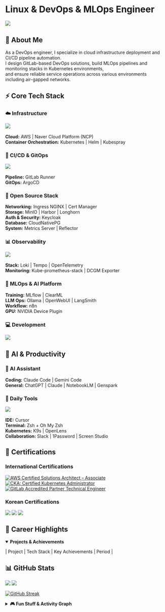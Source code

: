 # Linux & DevOps & MLOps Engineer

![](https://komarev.com/ghpvc/?username=pghoya2956&style=flat-square&color=blue)

## 👋 About Me

As a DevOps engineer, I specialize in cloud infrastructure deployment and CI/CD pipeline automation.  
I design GitLab-based DevOps solutions, build MLOps pipelines and monitoring stacks in Kubernetes environments,  
and ensure reliable service operations across various environments including air-gapped networks.

## ⚡ Core Tech Stack

### ☁️ Infrastructure
<img src="https://skillicons.dev/icons?i=aws,docker,kubernetes,terraform" />

**Cloud:** AWS | Naver Cloud Platform (NCP)  
**Container Orchestration:** Kubernetes | Helm | Kubespray

### 🚀 CI/CD & GitOps
<img src="https://skillicons.dev/icons?i=gitlab" />

**Pipeline:** GitLab Runner  
**GitOps:** ArgoCD

### 🔧 Open Source Stack
**Networking:** Ingress NGINX | Cert Manager  
**Storage:** MinIO | Harbor | Longhorn  
**Auth & Security:** Keycloak  
**Database:** CloudNativePG  
**System:** Metrics Server | Reflector

### 📊 Observability
<img src="https://skillicons.dev/icons?i=prometheus,grafana" />

**Stack:** Loki | Tempo | OpenTelemetry  
**Monitoring:** Kube-prometheus-stack | DCGM Exporter

### 🤖 MLOps & AI Platform
**Training:** MLflow | ClearML  
**LLM Ops:** Ollama | OpenWebUI | LangSmith  
**Workflow:** n8n  
**GPU:** NVIDIA Device Plugin

### 💻 Development
<img src="https://skillicons.dev/icons?i=python,cs,bash,linux" />

## 🤖 AI & Productivity

### 🧠 AI Assistant
**Coding:** Claude Code | Gemini Code  
**General:** ChatGPT | Claude | NotebookLM | Genspark  

### 🔧 Daily Tools
<img src="https://skillicons.dev/icons?i=vscode,vim,notion" />

**IDE:** Cursor  
**Terminal:** Zsh + Oh My Zsh  
**Kubernetes:** K9s | OpenLens  
**Collaboration:** Slack | 1Password | Screen Studio

## 📜 Certifications

### International Certifications
<div align="left">
  <a href="https://www.credly.com/badges/fb7b66e0-bc45-4b52-94d9-3fd4353135fd">
    <img src="https://images.credly.com/size/110x110/images/0e284c3f-5164-4b21-8660-0d84737941bc/image.png" alt="AWS Certified Solutions Architect – Associate" width="100" />
  </a>
  <a href="https://www.credly.com/badges/17c631c3-44d2-4670-b27f-a5c7e696fbff">
    <img src="https://images.credly.com/size/110x110/images/8b8ed108-e77d-4396-ac59-2504583b9d54/cka_from_cncfsite__281_29.png" alt="CKA: Certified Kubernetes Administrator" width="100" />
  </a>
  <a href="https://www.credly.com/badges/fd23f25b-6ad9-4474-962d-38a178f79cca">
    <img src="https://images.credly.com/size/110x110/images/d8750433-c4c3-4e7e-bafd-787b4106c78b/image.png" alt="GitLab Accredited Partner Technical Engineer" width="100" />
  </a>
</div>

### Korean Certifications
<img src="https://img.shields.io/badge/정보처리기사 (Information Processing Engineer)-0052CC?style=for-the-badge&logo=github&logoColor=white" />
<img src="https://img.shields.io/badge/네트워크관리사 2급 (Network Administrator Level 2)-0066CC?style=for-the-badge" />
<img src="https://img.shields.io/badge/리눅스마스터 2급 (Linux Master Level 2)-CC0033?style=for-the-badge&logo=linux&logoColor=white" />

## 🏢 Career Highlights

<details open>
<summary><b>Projects & Achievements</b></summary>

| Project | Tech Stack | Key Achievements | Period |
<!-- |---------|------------|------------------|--------|
| **Financial Kubernetes Platform Modernization** | K8s, GitLab CI/CD, ArgoCD | • Reduced legacy deployment time from 1hr to 10min<br/>• Built private K8s clusters<br/>• Automated review environments | 2024 |
| **Enterprise CI/CD Pipeline Implementation** | GitLab, Docker, MSBuild | • Migrated from SVN to Git<br/>• Integrated multi-language build environments<br/>• Led DevOps training and adoption | 2023 |
| **Cloud GitOps Pipeline** | NKS, ArgoCD, Helm | • Implemented GitOps auto-deployment<br/>• Ensured deployment consistency<br/>• Improved development velocity | 2023 |
| **AI Video Analytics Platform** | YOLO v5/7, Kafka, MongoDB | • Implemented real-time object detection<br/>• Built distributed processing architecture<br/>• Human skeleton analysis | 2022 |
| **Agricultural IoT Management System** | .NET, Docker, Grafana | • RTU data collection/control<br/>• Water level prediction model<br/>• Monitoring dashboard | 2022 | -->

</details>

## 📊 GitHub Stats

<img height="180em" src="https://github-readme-stats.vercel.app/api?username=pghoya2956&show_icons=true&hide_border=true&theme=tokyonight&rank_icon=github" />
<img height="180em" src="https://github-readme-stats.vercel.app/api/top-langs/?username=pghoya2956&layout=compact&hide_border=true&theme=tokyonight" />

[![GitHub Streak](https://github-readme-streak-stats-9m8ugfa77-denvercoder1.vercel.app/?user=pghoya2956&hide_border=true&theme=tokyonight)](https://github.com/pghoya2956)

<details>
<summary><b>🎮 Fun Stuff & Activity Graph</b></summary>
<br/>
<img src="https://raw.githubusercontent.com/pghoya2956/pghoya2956/main/output/snake.svg?cache=refresh" />
<br/><br/>
<img src="https://github-readme-activity-graph.vercel.app/graph?username=pghoya2956&bg_color=0d1117&color=7aa2f7&line=7dcfff&point=d5a3ff&hide_border=true" />
</details>
